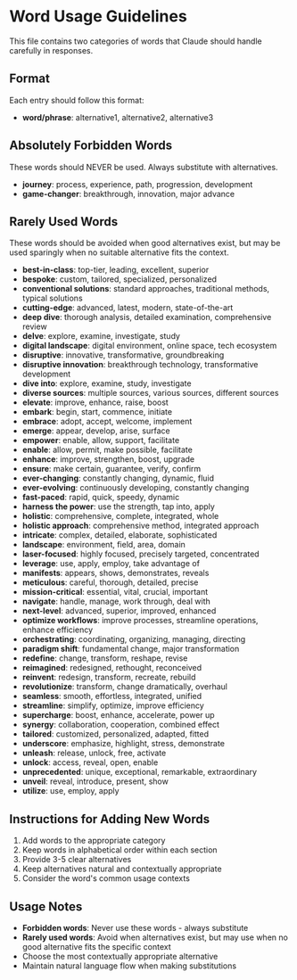 # Word Usage Guidelines

This file contains two categories of words that Claude should handle carefully in responses.

## Format
Each entry should follow this format:
- **word/phrase**: alternative1, alternative2, alternative3

## Absolutely Forbidden Words

These words should NEVER be used. Always substitute with alternatives.

- **journey**: process, experience, path, progression, development
- **game-changer**: breakthrough, innovation, major advance

## Rarely Used Words

These words should be avoided when good alternatives exist, but may be used sparingly when no suitable alternative fits the context.

- **best-in-class**: top-tier, leading, excellent, superior
- **bespoke**: custom, tailored, specialized, personalized
- **conventional solutions**: standard approaches, traditional methods, typical solutions
- **cutting-edge**: advanced, latest, modern, state-of-the-art
- **deep dive**: thorough analysis, detailed examination, comprehensive review
- **delve**: explore, examine, investigate, study
- **digital landscape**: digital environment, online space, tech ecosystem
- **disruptive**: innovative, transformative, groundbreaking
- **disruptive innovation**: breakthrough technology, transformative development
- **dive into**: explore, examine, study, investigate
- **diverse sources**: multiple sources, various sources, different sources
- **elevate**: improve, enhance, raise, boost
- **embark**: begin, start, commence, initiate
- **embrace**: adopt, accept, welcome, implement
- **emerge**: appear, develop, arise, surface
- **empower**: enable, allow, support, facilitate
- **enable**: allow, permit, make possible, facilitate
- **enhance**: improve, strengthen, boost, upgrade
- **ensure**: make certain, guarantee, verify, confirm
- **ever-changing**: constantly changing, dynamic, fluid
- **ever-evolving**: continuously developing, constantly changing
- **fast-paced**: rapid, quick, speedy, dynamic
- **harness the power**: use the strength, tap into, apply
- **holistic**: comprehensive, complete, integrated, whole
- **holistic approach**: comprehensive method, integrated approach
- **intricate**: complex, detailed, elaborate, sophisticated
- **landscape**: environment, field, area, domain
- **laser-focused**: highly focused, precisely targeted, concentrated
- **leverage**: use, apply, employ, take advantage of
- **manifests**: appears, shows, demonstrates, reveals
- **meticulous**: careful, thorough, detailed, precise
- **mission-critical**: essential, vital, crucial, important
- **navigate**: handle, manage, work through, deal with
- **next-level**: advanced, superior, improved, enhanced
- **optimize workflows**: improve processes, streamline operations, enhance efficiency
- **orchestrating**: coordinating, organizing, managing, directing
- **paradigm shift**: fundamental change, major transformation
- **redefine**: change, transform, reshape, revise
- **reimagined**: redesigned, rethought, reconceived
- **reinvent**: redesign, transform, recreate, rebuild
- **revolutionize**: transform, change dramatically, overhaul
- **seamless**: smooth, effortless, integrated, unified
- **streamline**: simplify, optimize, improve efficiency
- **supercharge**: boost, enhance, accelerate, power up
- **synergy**: collaboration, cooperation, combined effect
- **tailored**: customized, personalized, adapted, fitted
- **underscore**: emphasize, highlight, stress, demonstrate
- **unleash**: release, unlock, free, activate
- **unlock**: access, reveal, open, enable
- **unprecedented**: unique, exceptional, remarkable, extraordinary
- **unveil**: reveal, introduce, present, show
- **utilize**: use, employ, apply

## Instructions for Adding New Words

1. Add words to the appropriate category
2. Keep words in alphabetical order within each section
3. Provide 3-5 clear alternatives
4. Keep alternatives natural and contextually appropriate
5. Consider the word's common usage contexts

## Usage Notes

- **Forbidden words**: Never use these words - always substitute
- **Rarely used words**: Avoid when alternatives exist, but may use when no good alternative fits the specific context
- Choose the most contextually appropriate alternative
- Maintain natural language flow when making substitutions